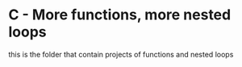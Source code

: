 # C - More functions, more nested loops #
this is the folder that contain projects of functions and nested loops

